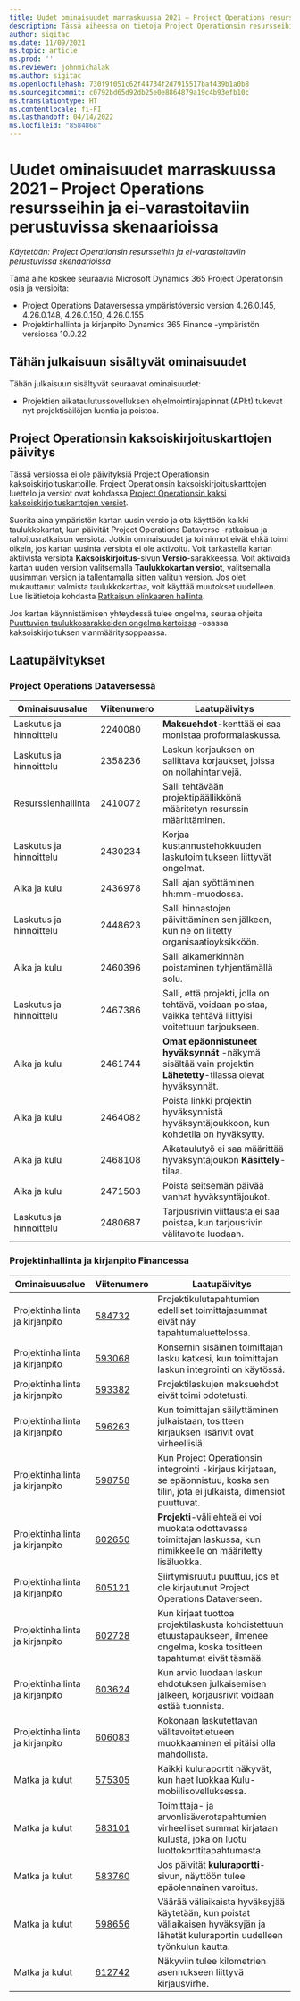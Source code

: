 ```yaml
---
title: Uudet ominaisuudet marraskuussa 2021 – Project Operations resursseihin ja ei-varastoitaviin perustuvissa skenaarioissa
description: Tässä aiheessa on tietoja Project Operationsin resursseihin ja ei-varastoitaviin perustuvissa skenaarioissa -palvelun marraskuussa 2021 julkaistussa versiossa saatavilla olevista laatupäivityksistä.
author: sigitac
ms.date: 11/09/2021
ms.topic: article
ms.prod: ''
ms.reviewer: johnmichalak
ms.author: sigitac
ms.openlocfilehash: 730f9f051c62f44734f2d7915517baf439b1a0b8
ms.sourcegitcommit: c0792bd65d92db25e0e8864879a19c4b93efb10c
ms.translationtype: HT
ms.contentlocale: fi-FI
ms.lasthandoff: 04/14/2022
ms.locfileid: "8584868"
---
```

# <a name="whats-new-november-2021---project-operations-for-resourcenon-stocked-based-scenarios"></a>Uudet ominaisuudet marraskuussa 2021 – Project Operations resursseihin ja ei-varastoitaviin perustuvissa skenaarioissa

*Käytetään: Project Operationsin resursseihin ja ei-varastoitaviin perustuvissa skenaarioissa*

Tämä aihe koskee seuraavia Microsoft Dynamics 365 Project Operationsin osia ja versioita:

- Project Operations Dataversessa ympäristöversio version 4.26.0.145, 4.26.0.148, 4.26.0.150, 4.26.0.155
- Projektinhallinta ja kirjanpito Dynamics 365 Finance -ympäristön versiossa 10.0.22

## <a name="features-included-in-this-release"></a>Tähän julkaisuun sisältyvät ominaisuudet

Tähän julkaisuun sisältyvät seuraavat ominaisuudet:

- Projektien aikataulutussovelluksen ohjelmointirajapinnat (API:t) tukevat nyt projektisäilöjen luontia ja poistoa.

## <a name="project-operations-dual-write-maps-updates"></a>Project Operationsin kaksoiskirjoituskarttojen päivitys

Tässä versiossa ei ole päivityksiä Project Operationsin kaksoiskirjoituskartoille. Project Operationsin kaksoiskirjoituskarttojen luettelo ja versiot ovat kohdassa [Project Operationsin kaksi kaksoiskirjoituskarttojen versiot](/dynamics365/project-operations/environment/resource-dual-write-maps).

Suorita aina ympäristön kartan uusin versio ja ota käyttöön kaikki taulukkokartat, kun päivität Project Operations Dataverse -ratkaisua ja rahoitusratkaisun versiota. Jotkin ominaisuudet ja toiminnot eivät ehkä toimi oikein, jos kartan uusinta versiota ei ole aktivoitu. Voit tarkastella kartan aktiivista versiota **Kaksoiskirjoitus**-sivun **Versio**-sarakkeessa. Voit aktivoida kartan uuden version valitsemalla **Taulukkokartan versiot**, valitsemalla uusimman version ja tallentamalla sitten valitun version. Jos olet mukauttanut valmista taulukkokarttaa, voit käyttää muutokset uudelleen. Lue lisätietoja kohdasta [Ratkaisun elinkaaren hallinta](/dynamics365/fin-ops-core/dev-itpro/data-entities/dual-write/app-lifecycle-management).

Jos kartan käynnistämisen yhteydessä tulee ongelma, seuraa ohjeita [Puuttuvien taulukkosarakkeiden ongelma kartoissa](/dynamics365/fin-ops-core/dev-itpro/data-entities/dual-write/dual-write-troubleshooting-finops-upgrades#missing-table-columns-issue-on-maps) -osassa kaksoiskirjoituksen vianmääritysoppaassa.

## <a name="quality-updates"></a>Laatupäivitykset

### <a name="project-operations-in-dataverse"></a>Project Operations Dataversessä

| Ominaisuusalue | Viitenumero | Laatupäivitys |
| --- | --- | --- |
| Laskutus ja hinnoittelu | 2240080 | **Maksuehdot**-kenttää ei saa monistaa proformalaskussa. |
| Laskutus ja hinnoittelu | 2358236 | Laskun korjauksen on sallittava korjaukset, joissa on nollahintarivejä. |
| Resurssienhallinta | 2410072 | Salli tehtävään projektipäällikkönä määritetyn resurssin määrittäminen. |
| Laskutus ja hinnoittelu | 2430234 | Korjaa kustannustehokkuuden laskutoimitukseen liittyvät ongelmat. |
| Aika ja kulu | 2436978 | Salli ajan syöttäminen hh:mm-muodossa. |
| Laskutus ja hinnoittelu | 2448623 | Salli hinnastojen päivittäminen sen jälkeen, kun ne on liitetty organisaatioyksikköön. |
| Aika ja kulu | 2460396 | Salli aikamerkinnän poistaminen tyhjentämällä solu. |
| Laskutus ja hinnoittelu | 2467386 | Salli, että projekti, jolla on tehtävä, voidaan poistaa, vaikka tehtävä liittyisi voitettuun tarjoukseen. |
| Aika ja kulu | 2461744 | **Omat epäonnistuneet hyväksynnät** -näkymä sisältää vain projektin **Lähetetty**-tilassa olevat hyväksynnät. |
| Aika ja kulu | 2464082 | Poista linkki projektin hyväksynnistä hyväksyntäjoukkoon, kun kohdetila on hyväksytty. |
| Aika ja kulu | 2468108 | Aikataulutyö ei saa määrittää hyväksyntäjoukon **Käsittely**-tilaa. |
| Aika ja kulu | 2471503 | Poista seitsemän päivää vanhat hyväksyntäjoukot. |
| Laskutus ja hinnoittelu | 2480687 | Tarjousrivin viittausta ei saa poistaa, kun tarjousrivin välitavoite luodaan. |

### <a name="project-management-and-accounting-in-finance"></a>Projektinhallinta ja kirjanpito Financessa

| Ominaisuusalue | Viitenumero | Laatupäivitys |
| --- | --- | --- |
| Projektinhallinta ja kirjanpito | [584732](https://fix.lcs.dynamics.com/Issue/Details/?bugId=584732) | Projektikulutapahtumien edelliset toimittajasummat eivät näy tapahtumaluettelossa. |
| Projektinhallinta ja kirjanpito | [593068](https://fix.lcs.dynamics.com/Issue/Details/?bugId=593068) | Konsernin sisäinen toimittajan lasku katkesi, kun toimittajan laskun integrointi on käytössä. |
| Projektinhallinta ja kirjanpito | [593382](https://fix.lcs.dynamics.com/Issue/Details/?bugId=593382) | Projektilaskujen maksuehdot eivät toimi odotetusti. |
| Projektinhallinta ja kirjanpito | [596263](https://fix.lcs.dynamics.com/Issue/Details/?bugId=596263) | Kun toimittajan säilyttäminen julkaistaan, tositteen kirjauksen lisärivit ovat virheellisiä. |
| Projektinhallinta ja kirjanpito | [598758](https://fix.lcs.dynamics.com/Issue/Details/?bugId=598758) | Kun Project Operationsin integrointi -kirjaus kirjataan, se epäonnistuu, koska sen tilin, jota ei julkaista, dimensiot puuttuvat. |
| Projektinhallinta ja kirjanpito | [602650](https://fix.lcs.dynamics.com/Issue/Details/?bugId=602650) | **Projekti**-välilehteä ei voi muokata odottavassa toimittajan laskussa, kun nimikkeelle on määritetty lisäluokka. |
| Projektinhallinta ja kirjanpito | [605121](https://fix.lcs.dynamics.com/Issue/Details/?bugId=605121) | Siirtymisruutu puuttuu, jos et ole kirjautunut Project Operations Dataverseen. |
| Projektinhallinta ja kirjanpito | [602728](https://fix.lcs.dynamics.com/Issue/Details/?bugId=602728) | Kun kirjaat tuottoa projektilaskusta kohdistettuun etuustapaukseen, ilmenee ongelma, koska tositteen tapahtumat eivät täsmää. |
| Projektinhallinta ja kirjanpito | [603624](https://fix.lcs.dynamics.com/Issue/Details/?bugId=603624) | Kun arvio luodaan laskun ehdotuksen julkaisemisen jälkeen, korjausrivit voidaan estää tuonnista. |
| Projektinhallinta ja kirjanpito | [606083](https://fix.lcs.dynamics.com/Issue/Details/?bugId=606083) | Kokonaan laskutettavan välitavoitetietueen muokkaaminen ei pitäisi olla mahdollista. |
| Matka ja kulut | [575305](https://fix.lcs.dynamics.com/Issue/Details/?bugId=575305) | Kaikki kuluraportit näkyvät, kun haet luokkaa Kulu-mobiilisovelluksessa. |
| Matka ja kulut | [583101](https://fix.lcs.dynamics.com/Issue/Details/?bugId=583101) | Toimittaja- ja arvonlisäverotapahtumien virheelliset summat kirjataan kulusta, joka on luotu luottokorttitapahtumasta. |
| Matka ja kulut | [583760](https://fix.lcs.dynamics.com/Issue/Details/?bugId=583760) | Jos päivität **kuluraportti**-sivun, näyttöön tulee epäolennainen varoitus. |
| Matka ja kulut | [598656](https://fix.lcs.dynamics.com/Issue/Details/?bugId=598656) | Väärää väliaikaista hyväksyjää käytetään, kun poistat väliaikaisen hyväksyjän ja lähetät kuluraportin uudelleen työnkulun kautta. |
| Matka ja kulut | [612742](https://fix.lcs.dynamics.com/Issue/Details/?bugId=612742) | Näkyviin tulee kilometrien asennukseen liittyvä kirjausvirhe. |

